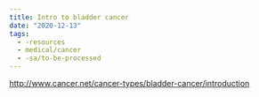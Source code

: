 ```yaml
---
title: Intro to bladder cancer
date: "2020-12-13"
tags:
  - -resources
  - medical/cancer
  - -sa/to-be-processed
---
```


<http://www.cancer.net/cancer-types/bladder-cancer/introduction>

